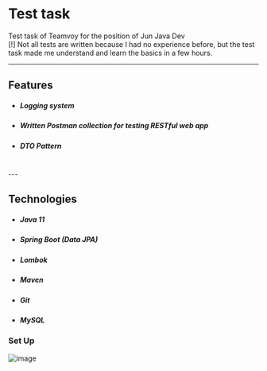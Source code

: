 # Test task

Test task of Teamvoy for the position of Jun Java Dev<br>
[!] Not all tests are written because I had no experience before, but the test task made me understand and learn the basics in a few hours. <br>

---

## Features

- ##### Logging system
- ##### Written Postman collection for testing RESTful web app
- ##### DTO Pattern

<br>
---

## Technologies
- ##### Java 11
- ##### Spring Boot (Data JPA)
- ##### Lombok
- ##### Maven
- ##### Git
- ##### MySQL

### Set Up


![image]()

